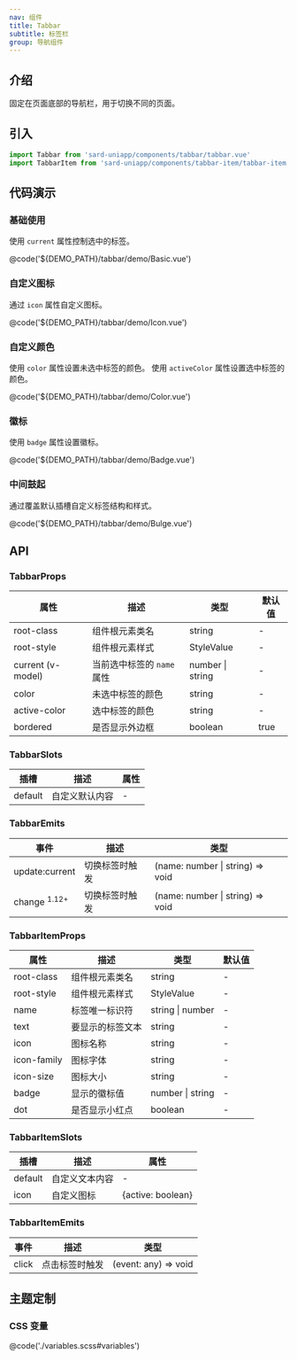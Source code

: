 ```yaml
---
nav: 组件
title: Tabbar
subtitle: 标签栏
group: 导航组件
---
```


## 介绍

固定在页面底部的导航栏，用于切换不同的页面。

## 引入

```ts
import Tabbar from 'sard-uniapp/components/tabbar/tabbar.vue'
import TabbarItem from 'sard-uniapp/components/tabbar-item/tabbar-item.vue'
```

## 代码演示

### 基础使用

使用 `current` 属性控制选中的标签。

@code('${DEMO_PATH}/tabbar/demo/Basic.vue')

### 自定义图标

通过 `icon` 属性自定义图标。

@code('${DEMO_PATH}/tabbar/demo/Icon.vue')

### 自定义颜色

使用 `color` 属性设置未选中标签的颜色。
使用 `activeColor` 属性设置选中标签的颜色。

@code('${DEMO_PATH}/tabbar/demo/Color.vue')

### 徽标

使用 `badge` 属性设置徽标。

@code('${DEMO_PATH}/tabbar/demo/Badge.vue')

### 中间鼓起

通过覆盖默认插槽自定义标签结构和样式。

@code('${DEMO_PATH}/tabbar/demo/Bulge.vue')

## API

### TabbarProps

| 属性              | 描述                       | 类型             | 默认值 |
| ----------------- | -------------------------- | ---------------- | ------ |
| root-class        | 组件根元素类名             | string           | -      |
| root-style        | 组件根元素样式             | StyleValue       | -      |
| current (v-model) | 当前选中标签的 `name` 属性 | number \| string | -      |
| color             | 未选中标签的颜色           | string           | -      |
| active-color      | 选中标签的颜色             | string           | -      |
| bordered          | 是否显示外边框             | boolean          | true   |

### TabbarSlots

| 插槽    | 描述           | 属性 |
| ------- | -------------- | ---- |
| default | 自定义默认内容 | -    |

### TabbarEmits

| 事件                    | 描述           | 类型                             |
| ----------------------- | -------------- | -------------------------------- |
| update:current          | 切换标签时触发 | (name: number \| string) => void |
| change <sup>1.12+</sup> | 切换标签时触发 | (name: number \| string) => void |

### TabbarItemProps

| 属性        | 描述             | 类型             | 默认值 |
| ----------- | ---------------- | ---------------- | ------ |
| root-class  | 组件根元素类名   | string           | -      |
| root-style  | 组件根元素样式   | StyleValue       | -      |
| name        | 标签唯一标识符   | string \| number | -      |
| text        | 要显示的标签文本 | string           | -      |
| icon        | 图标名称         | string           | -      |
| icon-family | 图标字体         | string           | -      |
| icon-size   | 图标大小         | string           | -      |
| badge       | 显示的徽标值     | number \| string | -      |
| dot         | 是否显示小红点   | boolean          | -      |

### TabbarItemSlots

| 插槽    | 描述           | 属性              |
| ------- | -------------- | ----------------- |
| default | 自定义文本内容 | -                 |
| icon    | 自定义图标     | {active: boolean} |

### TabbarItemEmits

| 事件  | 描述           | 类型                 |
| ----- | -------------- | -------------------- |
| click | 点击标签时触发 | (event: any) => void |

## 主题定制

### CSS 变量

@code('./variables.scss#variables')
